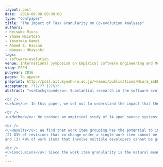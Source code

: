 ```yaml
---
layout: post
date:  2016-09-08 00:00:00
type: "confpaper"
title: "The Impact of Task Granularity on Co-evolution Analyses"
authors:
- Keisuke Miura
- Shane McIntosh
- Yasutaka Kamei
- Ahmed E. Hassan
- Naoyasu Ubayashi
tags:
- software-evolution
venue: International Symposium on Empirical Software Engineering and Measurement
vtag: ESEM
pubyear: 2016
pages: To appear
preprint: http://posl.ait.kyushu-u.ac.jp/~kamei/publications/Miura_ESEM2016.pdf
acceptance: "??/?? (??%)"
abstract: "<u>Background</u>: Substantial research in the software evolution field aims to recover knowledge about development from the project history that is archived in repositories, such as a Version Control System (VCS). However, the data that is archived in these repositories can be analyzed at different levels of granularity. Although software evolution is a well-studied phenomenon at the revision-level, revisions may be too fine-grained to accurately represent development tasks.

<br />
<u>Aim</u>: In this paper, we set out to understand the impact that the revision granularity has on co-change analyses.

<br />
<u>Method</u>: We conduct an empirical study of 14 open source systems that are developed by the Apache Software Foundation. To understand the impact that the revision granularity may have on co-change activity, we study work items, i.e., logical groups of revisions that address a single issue.

<br />
<u>Results</u>: We find that work item grouping has the potential to impact co-change activity, since 29% of work items consist of 2 or more revisions in 7 of the 14 studied systems. Deeper quantitative analysis shows that, in 7 of the 14 studied systems: (1) 11% of largest work items are entirely composed of small revisions, and would be missed by traditional approaches to filter or analyze large changes,
(2) 83% of revisions that co-change under a single work item cannot be grouped using the typical configuration of the sliding time window technique
and (3) 48% of work items that involve multiple developers cannot be grouped at the revision-level.

<br />
<u>Conclusions</u>: Since the work item granularity is the natural means that practitioners use to separate development tasks, future software evolution studies, especially co-change analyses, should be conducted at the work item level.
"
---
```

